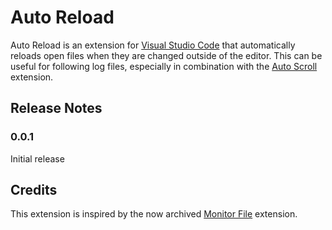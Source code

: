 # Auto Reload

Auto Reload is an extension for [Visual Studio Code](https://github.com/microsoft/vscode) that automatically reloads open files when they are changed outside of the editor. This can be useful for following log files, especially in combination with the [Auto Scroll](https://github.com/PejmanNik/vscode-autoScroll) extension.

## Release Notes

### 0.0.1

Initial release

## Credits

This extension is inspired by the now archived [Monitor File](https://github.com/rkostrzewski/vscode-monitor-file) extension.
